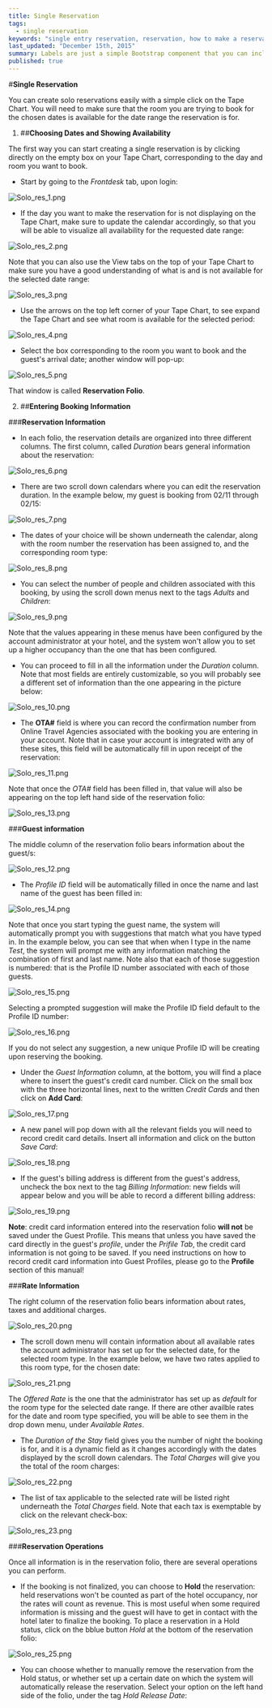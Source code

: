 ```yaml
---
title: Single Reservation
tags: 
  - single reservation
keywords: "single entry reservation, reservation, how to make a reservation, folio"
last_updated: "December 15th, 2015"
summary: Labels are just a simple Bootstrap component that you can include in your pages as needed. They represent one of many Bootstrap options you can include in your theme.
published: true
---
```






 


#**Single Reservation**  

You can create solo reservations easily with a simple click on the Tape Chart. You will need to make sure that the room you are trying to book for the chosen dates is available for the date range the reservation is for. 


1. ##**Choosing Dates and Showing Availability**  


The first way you can start creating a single reservation is by clicking directly on the empty box on your Tape Chart, corresponding to the day and room you want to book. 


 - Start by going to the _Frontdesk_ tab, upon login:  


 ![Solo_res_1.png]({{site.baseurl}}/images/Solo_res_1.png)  
 
 
 - If the day you want to make the reservation for is not displaying on the Tape Chart, make sure to update the calendar accordingly, so that you will be able to visualize all availability for the requested date range:  
 
 
 ![Solo_res_2.png]({{site.baseurl}}/images/Solo_res_2.png)
  
  
Note that you can also use the View tabs on the top of your Tape Chart to make sure you have a good understanding of what is and is not available for the selected date range:  


![Solo_res_3.png]({{site.baseurl}}/images/Solo_res_3.png)  


- Use the arrows on the top left corner of your Tape Chart, to see expand the Tape Chart and see what room is available for the selected period:  


![Solo_res_4.png]({{site.baseurl}}/images/Solo_res_4.png)  


- Select the box corresponding to the room you want to book and the guest's arrival date; another window will pop-up:    

![Solo_res_5.png]({{site.baseurl}}/images/Solo_res_5.png)  


That window is called **Reservation Folio**. 


2. ##**Entering Booking Information**  


###**Reservation Information**  
  
- In each folio, the reservation details are organized into three different columns. The first column, called _Duration_ bears general information about the reservation:  

![Solo_res_6.png]({{site.baseurl}}/images/Solo_res_6.png)   


- There are two scroll down calendars where you can edit the reservation duration. In the example below, my guest is booking from 02/11 through 02/15:  

![Solo_res_7.png]({{site.baseurl}}/images/Solo_res_7.png)  

- The dates of your choice will be shown underneath the calendar, along with the room number the reservation has been assigned to, and the corresponding room type:  

![Solo_res_8.png]({{site.baseurl}}/images/Solo_res_8.png)  

- You can select the number of people and children associated with this booking, by using the scroll down menus next to the tags _Adults_ and _Children_:  

![Solo_res_9.png]({{site.baseurl}}/images/Solo_res_9.png)
  
Note that the values appearing in these menus have been configured by the account administrator at your hotel, and the system won't allow you to set up a higher occupancy than the one that has been configured.  
  
- You can proceed to fill in all the information under the _Duration_ column. Note that most fields are entirely customizable, so you will probably see a different set of information than the one appearing in the picture below:  

![Solo_res_10.png]({{site.baseurl}}/images/Solo_res_10.png)  

- The **OTA#** field is where you can record the confirmation number from Online Travel Agencies associated with the booking you are entering in your account. Note that in case your account is integrated with any of these sites, this field will be automatically fill in upon receipt of the reservation:  

![Solo_res_11.png]({{site.baseurl}}/images/Solo_res_11.png)  

Note that once the _OTA#_ field has been filled in, that value will also be appearing on the top left hand side of the reservation folio:  

![Solo_res_13.png]({{site.baseurl}}/images/Solo_res_13.png)

  
###**Guest information**  


The middle column of the reservation folio bears information about the guest/s:  

![Solo_res_12.png]({{site.baseurl}}/images/Solo_res_12.png)

 - The _Profile ID_ field will be automatically filled in once the name and last name of the guest has been filled in:  
 
 ![Solo_res_14.png]({{site.baseurl}}/images/Solo_res_14.png)


Note that once you start typing the guest name, the system will automatically prompt you with suggestions that match what you have typed in. In the example below, you can see that when when I type in the name _Test_, the system will prompt me with any information matching the combination of first and last name. Note also that each of those suggestion is numbered: that is the Profile ID number associated with each of those guests.  

![Solo_res_15.png]({{site.baseurl}}/images/Solo_res_15.png)

Selecting a prompted suggestion will make the Profile ID field default to the Profile ID number:  

![Solo_res_16.png]({{site.baseurl}}/images/Solo_res_16.png)  

If you do not select any suggestion, a new unique Profile ID will be creating upon reserving the booking.  

- Under the _Guest Information_ column, at the bottom, you will find a place where to insert the guest's credit card number. Click on the small box with the three horizontal lines, next to the written _Credit Cards_ and then click on **Add Card**:  

![Solo_res_17.png]({{site.baseurl}}/images/Solo_res_17.png)  


- A new panel will pop down with all the relevant fields you will need to record credit card details. Insert all information and click on the button _Save Card_:  

![Solo_res_18.png]({{site.baseurl}}/images/Solo_res_18.png)
  
  
- If the guest's billing address is different from the guest's address, uncheck the box next to the tag _Billing Information_: new fields will appear below and you will be able to record a different billing address:  

![Solo_res_19.png]({{site.baseurl}}/images/Solo_res_19.png)  

**Note**: credit card information entered into the reservation folio **will not** be saved under the Guest Profile. This means that unless you have saved the card directly in the guest's _profile_, under the _Prifile Tab_, the credit card information is not going to be saved. If you need instructions on how to record credit card information into Guest Profiles, please go to the **Profile** section of this manual!  


###**Rate Information**  

The right column of the reservation folio bears information about rates, taxes and additional charges.  

![Solo_res_20.png]({{site.baseurl}}/images/Solo_res_20.png)
  
  
 - The scroll down menu will contain information about all available rates the account administrator has set up for the selected date, for the selected room type. In the example below, we have two rates applied to this room type, for the chosen date:  

![Solo_res_21.png]({{site.baseurl}}/images/Solo_res_21.png)
 
The _Offered Rate_ is the one that the administrator has set up as _default_ for the room type for the selected date range. If there are other availble rates for the date and room type specified, you will be able to see them in the drop down menu, under _Available Rates_.  

- The _Duration of the Stay_ field gives you the number of night the booking is for, and it is a dynamic field as it changes accordingly with the dates displayed by the scroll down calendars. The _Total Charges_ will give you the total of the room charges:  

![Solo_res_22.png]({{site.baseurl}}/images/Solo_res_22.png)  

- The list of tax applicable to the selected rate will be listed right underneath the _Total Charges_ field. Note that each tax is exemptable by click on the relevant check-box:  

![Solo_res_23.png]({{site.baseurl}}/images/Solo_res_23.png)


###**Reservation Operations**  

Once all information is in the reservation folio, there are several operations you can perform.  

- If the booking is not finalized, you can choose to **Hold** the reservation: held reservations won't be counted as part of the hotel occupancy, nor the rates will count as revenue. This is most useful when some required information is missing and the guest will have to get in contact with the hotel later to finalize the booking. To place a reservation in a Hold status, click on the bblue button _Hold_ at the bottom of the reservation folio:  

![Solo_res_25.png]({{site.baseurl}}/images/Solo_res_25.png)
  
  
- You can choose whether to manually remove the reservation from the Hold status, or whether set up a certain date on which the system will automatically release the reservation. Select your option on the left hand side of the folio, under the tag _Hold Release Date_:  


  


